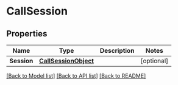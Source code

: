 # CallSession

## Properties

Name | Type | Description | Notes
------------ | ------------- | ------------- | -------------
**Session** | [**CallSessionObject**](CallSessionObject.md) |  | [optional] 

[[Back to Model list]](../README.md#documentation-for-models) [[Back to API list]](../README.md#documentation-for-api-endpoints) [[Back to README]](../README.md)


